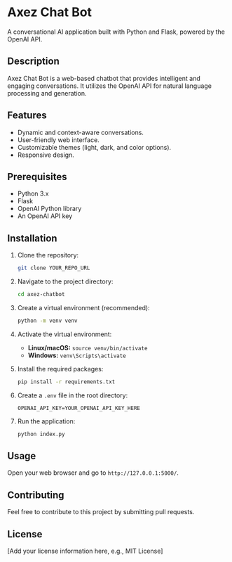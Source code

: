 # Axez Chat Bot

A conversational AI application built with Python and Flask, powered by the OpenAI API.

## Description

Axez Chat Bot is a web-based chatbot that provides intelligent and engaging conversations. It utilizes the OpenAI API for natural language processing and generation.

## Features

* Dynamic and context-aware conversations.
* User-friendly web interface.
* Customizable themes (light, dark, and color options).
* Responsive design.

## Prerequisites

* Python 3.x
* Flask
* OpenAI Python library
* An OpenAI API key

## Installation

1.  Clone the repository:

    ```bash
    git clone YOUR_REPO_URL
    ```

2.  Navigate to the project directory:

    ```bash
    cd axez-chatbot
    ```

3.  Create a virtual environment (recommended):

    ```bash
    python -m venv venv
    ```

4.  Activate the virtual environment:

    * **Linux/macOS:** `source venv/bin/activate`
    * **Windows:** `venv\Scripts\activate`

5.  Install the required packages:

    ```bash
    pip install -r requirements.txt
    ```

6.  Create a `.env` file in the root directory:

    ```
    OPENAI_API_KEY=YOUR_OPENAI_API_KEY_HERE
    ```

7.  Run the application:

    ```bash
    python index.py
    ```

## Usage

Open your web browser and go to `http://127.0.0.1:5000/`.

## Contributing

Feel free to contribute to this project by submitting pull requests.

## License

[Add your license information here, e.g., MIT License]